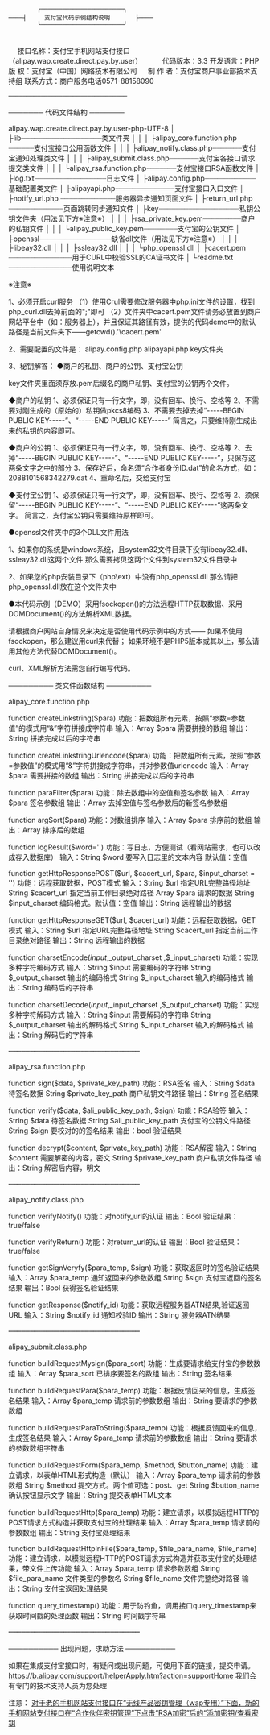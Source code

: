 
            ╭───────────────────────╮
    ────┤     支付宝代码示例结构说明       ├────
            ╰───────────────────────╯ 
　                                                                  
　       接口名称：支付宝手机网站支付接口（alipay.wap.create.direct.pay.by.user）
　 　    代码版本：3.3
         开发语言：PHP
         版    权：支付宝（中国）网络技术有限公司
　       制 作 者：支付宝商户事业部技术支持组
         联系方式：商户服务电话0571-88158090

    ─────────────────────────────────

───────
 代码文件结构
───────

alipay.wap.create.direct.pay.by.user-php-UTF-8
  │
  ├lib┈┈┈┈┈┈┈┈┈┈┈┈┈┈┈┈┈┈┈类文件夹
  │  │
  │  ├alipay_core.function.php ┈┈┈┈┈┈支付宝接口公用函数文件
  │  │
  │  ├alipay_notify.class.php┈┈┈┈┈┈┈支付宝通知处理类文件
  │  │
  │  ├alipay_submit.class.php┈┈┈┈┈┈┈支付宝各接口请求提交类文件
  │  │
  │  └alipay_rsa.function.php┈┈┈┈┈┈┈支付宝接口RSA函数文件
  │
  ├log.txt┈┈┈┈┈┈┈┈┈┈┈┈┈┈┈┈┈日志文件
  │
  ├alipay.config.php┈┈┈┈┈┈┈┈┈┈┈┈基础配置类文件
  │
  ├alipayapi.php┈┈┈┈┈┈┈┈┈┈┈┈┈┈支付宝接口入口文件
  │
  ├notify_url.php ┈┈┈┈┈┈┈┈┈┈┈┈┈服务器异步通知页面文件
  │
  ├return_url.php ┈┈┈┈┈┈┈┈┈┈┈┈┈页面跳转同步通知文件
  │
  ├key┈┈┈┈┈┈┈┈┈┈┈┈┈┈┈┈┈┈┈私钥公钥文件夹（用法见下方※注意※）
  │  │
  │  ├rsa_private_key.pem┈┈┈┈┈┈┈┈┈商户的私钥文件
  │  │
  │  └alipay_public_key.pem┈┈┈┈┈┈┈┈支付宝的公钥文件
  │
  ├openssl┈┈┈┈┈┈┈┈┈┈┈┈┈┈┈┈┈缺省dll文件（用法见下方※注意※）
  │  │
  │  ├libeay32.dll
  │  │
  │  ├ssleay32.dll
  │  │
  │  └php_openssl.dll
  │
  ├cacert.pem ┈┈┈┈┈┈┈┈┈┈┈┈┈┈┈用于CURL中校验SSL的CA证书文件
  │
  └readme.txt ┈┈┈┈┈┈┈┈┈┈┈┈┈┈┈使用说明文本

※注意※

1、必须开启curl服务
（1）使用Crul需要修改服务器中php.ini文件的设置，找到php_curl.dll去掉前面的";"即可
（2）文件夹中cacert.pem文件请务必放置到商户网站平台中（如：服务器上），并且保证其路径有效，提供的代码demo中的默认路径是当前文件夹下——getcwd().'\\cacert.pem'

2、需要配置的文件是：
alipay.config.php
alipayapi.php
key文件夹


3、秘钥解答：
●商户的私钥、商户的公钥、支付宝公钥

key文件夹里面须存放.pem后缀名的商户私钥、支付宝的公钥两个文件。

◆商户的私钥
1、必须保证只有一行文字，即，没有回车、换行、空格等
2、不需要对刚生成的（原始的）私钥做pkcs8编码
3、不需要去掉去掉“-----BEGIN PUBLIC KEY-----”、“-----END PUBLIC KEY-----”
简言之，只要维持刚生成出来的私钥的内容即可。

◆商户的公钥
1、必须保证只有一行文字，即，没有回车、换行、空格等
2、去掉“-----BEGIN PUBLIC KEY-----”、“-----END PUBLIC KEY-----”，只保存这两条文字之中的部分
3、保存好后，命名须“合作者身份ID.dat”的命名方式，如：2088101568342279.dat
4、重命名后，交给支付宝

◆支付宝公钥
1、必须保证只有一行文字，即，没有回车、换行、空格等
2、须保留“-----BEGIN PUBLIC KEY-----”、“-----END PUBLIC KEY-----”这两条文字。
简言之，支付宝公钥只需要维持原样即可。


●openssl文件夹中的3个DLL文件用法

1、如果你的系统是windows系统，且system32文件目录下没有libeay32.dll、ssleay32.dll这两个文件
   那么需要拷贝这两个文件到system32文件目录中

2、如果您的php安装目录下（php\ext）中没有php_openssl.dll
   那么请把php_openssl.dll放在这个文件夹中


●本代码示例（DEMO）采用fsockopen()的方法远程HTTP获取数据、采用DOMDocument()的方法解析XML数据。

请根据商户网站自身情况来决定是否使用代码示例中的方式——
如果不使用fsockopen，那么建议用curl来代替；
如果环境不是PHP5版本或其以上，那么请用其他方法代替DOMDocument()。

curl、XML解析方法需您自行编写代码。


─────────
 类文件函数结构
─────────

alipay_core.function.php

function createLinkstring($para)
功能：把数组所有元素，按照“参数=参数值”的模式用“&”字符拼接成字符串
输入：Array  $para 需要拼接的数组
输出：String 拼接完成以后的字符串

function createLinkstringUrlencode($para)
功能：把数组所有元素，按照“参数=参数值”的模式用“&”字符拼接成字符串，并对参数值urlencode
输入：Array  $para 需要拼接的数组
输出：String 拼接完成以后的字符串

function paraFilter($para)
功能：除去数组中的空值和签名参数
输入：Array  $para 签名参数组
输出：Array  去掉空值与签名参数后的新签名参数组

function argSort($para)
功能：对数组排序
输入：Array  $para 排序前的数组
输出：Array  排序后的数组

function logResult($word='')
功能：写日志，方便测试（看网站需求，也可以改成存入数据库）
输入：String $word 要写入日志里的文本内容 默认值：空值

function getHttpResponsePOST($url, $cacert_url, $para, $input_charset = '')
功能：远程获取数据，POST模式
输入：String $url 指定URL完整路径地址
      String $cacert_url 指定当前工作目录绝对路径
      Array  $para 请求的数据
      String $input_charset 编码格式。默认值：空值
输出：String 远程输出的数据

function getHttpResponseGET($url, $cacert_url)
功能：远程获取数据，GET模式
输入：String $url 指定URL完整路径地址
      String $cacert_url 指定当前工作目录绝对路径
输出：String 远程输出的数据

function charsetEncode($input,$_output_charset ,$_input_charset)
功能：实现多种字符编码方式
输入：String $input 需要编码的字符串
      String $_output_charset 输出的编码格式
      String $_input_charset 输入的编码格式
输出：String 编码后的字符串

function charsetDecode($input,$_input_charset ,$_output_charset) 
功能：实现多种字符解码方式
输入：String $input 需要解码的字符串
      String $_output_charset 输出的解码格式
      String $_input_charset 输入的解码格式
输出：String 解码后的字符串

┉┉┉┉┉┉┉┉┉┉┉┉┉┉┉┉┉┉┉┉┉┉┉┉┉┉┉┉┉┉┉

alipay_rsa.function.php

function sign($data, $private_key_path)
功能：RSA签名
输入：String $data 待签名数据
      String $private_key_path 商户私钥文件路径
输出：String 签名结果

function verify($data, $ali_public_key_path, $sign)
功能：RSA验签
输入：String $data 待签名数据
      String $ali_public_key_path 支付宝的公钥文件路径
      String $sign 要校对的的签名结果
输出：bool 验证结果

function decrypt($content, $private_key_path)
功能：RSA解密
输入：String $content 需要解密的内容，密文
      String $private_key_path 商户私钥文件路径
输出：String 解密后内容，明文

┉┉┉┉┉┉┉┉┉┉┉┉┉┉┉┉┉┉┉┉┉┉┉┉┉┉┉┉┉┉┉


alipay_notify.class.php

function verifyNotify()
功能：对notify_url的认证
输出：Bool  验证结果：true/false

function verifyReturn()
功能：对return_url的认证
输出：Bool  验证结果：true/false

function getSignVeryfy($para_temp, $sign)
功能：获取返回时的签名验证结果
输入：Array $para_temp 通知返回来的参数数组
      String $sign 支付宝返回的签名结果
输出：Bool 获得签名验证结果

function getResponse($notify_id)
功能：获取远程服务器ATN结果,验证返回URL
输入：String $notify_id 通知校验ID
输出：String 服务器ATN结果

┉┉┉┉┉┉┉┉┉┉┉┉┉┉┉┉┉┉┉┉┉┉┉┉┉┉┉┉┉┉┉

alipay_submit.class.php

function buildRequestMysign($para_sort)
功能：生成要请求给支付宝的参数数组
输入：Array $para_sort 已排序要签名的数组
输出：String 签名结果

function buildRequestPara($para_temp)
功能：根据反馈回来的信息，生成签名结果
输入：Array $para_temp 请求前的参数数组
输出：String 要请求的参数数组

function buildRequestParaToString($para_temp)
功能：根据反馈回来的信息，生成签名结果
输入：Array $para_temp 请求前的参数数组
输出：String 要请求的参数数组字符串

function buildRequestForm($para_temp, $method, $button_name)
功能：建立请求，以表单HTML形式构造（默认）
输入：Array $para_temp 请求前的参数数组
      String $method 提交方式。两个值可选：post、get
      String $button_name 确认按钮显示文字
输出：String 提交表单HTML文本

function buildRequestHttp($para_temp)
功能：建立请求，以模拟远程HTTP的POST请求方式构造并获取支付宝的处理结果
输入：Array $para_temp 请求前的参数数组
输出：String 支付宝处理结果

function buildRequestHttpInFile($para_temp, $file_para_name, $file_name)
功能：建立请求，以模拟远程HTTP的POST请求方式构造并获取支付宝的处理结果，带文件上传功能
输入：Array $para_temp 请求参数数组
      String $file_para_name 文件类型的参数名
      String $file_name 文件完整绝对路径
输出：String 支付宝返回处理结果

function query_timestamp() 
功能：用于防钓鱼，调用接口query_timestamp来获取时间戳的处理函数
输出：String 时间戳字符串

┉┉┉┉┉┉┉┉┉┉┉┉┉┉┉┉┉┉┉┉┉┉┉┉┉┉┉┉┉┉┉


──────────
 出现问题，求助方法
──────────

如果在集成支付宝接口时，有疑问或出现问题，可使用下面的链接，提交申请。
https://b.alipay.com/support/helperApply.htm?action=supportHome
我们会有专门的技术支持人员为您处理

注意：
[对于老的手机网站支付接口在“无线产品密钥管理（wap专用）”下面，新的手机网站支付接口在“合作伙伴密钥管理”下点击“RSA加密”后的“添加密钥/查看密钥](https://cshall.alipay.com/support/help_detail.htm?help_id=483848)
